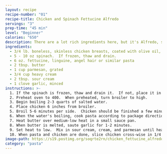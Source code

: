 ```yaml
---
layout: recipe
recipe-number: "01"
recipe-title: Chicken and Spinach Fettucine Alfredo
servings: "3"
prep-time: "45 min"
level: "Beginner"
calories: "650"
description: There are a lot rich ingredients here, but it's Alfredo, so it's supposed to be decadent.
ingredients:
  - 3/4 lb. boneless, skinless chicken breasts, coated with olive oil, salt, and pepper
  - 5 - 10 oz spinach.  If frozen, thaw and drain.
  - 6 oz. fettucine, linguine, angel hair or similar pasta
  - 2 tbsp. butter
  - 1 cup parmesan, grated
  - 3/4 cup heavy cream
  - 2 tbsp. sour cream
  - 1 clove garlic, minced
instructions: >-
  1. If the spinach is frozen, thaw and drain it.  If not, place it in a microwave safe dish with 1 tbsp. water and nuke it for a minute or until wilted.
  2. Preheat oven to 400.  When preheated, turn broiler to high. 
  3. Begin boiling 2-3 quarts of salted water. 
  4. Place chicken 6 inches from broiler.
  5. Broil 5-6 minutes per side.  Chicken should be finished a few minutes prior to pasta, so it can rest on a cutting board. 
  6. When the water's boiling, cook pasta according to package directions. 
  7. Heat butter over medium-low heat in a small sauce pan.
  8. When butter is melted, saute garlic for 1-2 minutes. 
  9. Set heat to low.  Mix in sour cream, cream, and parmesan until heated through.
  10. When pasta and chicken are done, slice chicken cross-wise in 1/4 slices.  Mix spinach, alfredo sauce, and pasta.  Top with chicken.
image-path: https://s19.postimg.org/soqrte2rn/chicken_fettucine_alfredo.jpg
category: "pasta"
---
```

